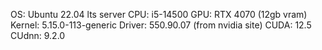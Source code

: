 OS: Ubuntu 22.04 lts server
CPU: i5-14500
GPU: RTX 4070 (12gb vram)
Kernel: 5.15.0-113-generic
Driver: 550.90.07 (from nvidia site)
CUDA: 12.5
CUdnn: 9.2.0